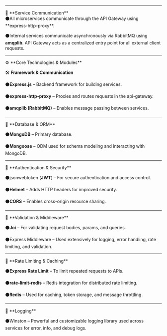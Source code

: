 <hr>
📡 **Service Communication**
<br>
⚫All microservices communicate through the API Gateway using **express-http-proxy**.

⚫Internal services communicate asynchronously via RabbitMQ using **amqplib**.
API Gateway acts as a centralized entry point for all external client requests.
<br>

<hr>
⚙️ **Core Technologies & Modules**

🛠 **Framework & Communication**

⚫**Express.js** – Backend framework for building services.

⚫**express-http-proxy** – Proxies and routes requests in the api-gateway.

⚫**amqplib (RabbitMQ)** – Enables message passing between services.
<br>
<hr>
🧠 **Database & ORM** 
<br>

⚫**MongoDB** – Primary database.

⚫**Mongoose** – ODM used for schema modeling and interacting with MongoDB.
<br>

<hr>
🔐 **Authentication & Security**

⚫jsonwebtoken (**JWT**) – For secure authentication and access control.

⚫**Helmet** – Adds HTTP headers for improved security.

⚫**CORS** – Enables cross-origin resource sharing.
<br>

<hr>
🧪 **Validation & Middleware**

⚫**Joi** – For validating request bodies, params, and queries.

⚫Express Middleware – Used extensively for logging, error handling, rate limiting, and validation.
<br>

<hr>
🚦 **Rate Limiting & Caching**


⚫**Express Rate Limit** – To limit repeated requests to APIs.

⚫**rate-limit-redis** – Redis integration for distributed rate limiting.

⚫**Redis** – Used for caching, token storage, and message throttling.
<br>

<hr>
📜 **Logging**

⚫Winston – Powerful and customizable logging library used across services for error, info, and debug logs.